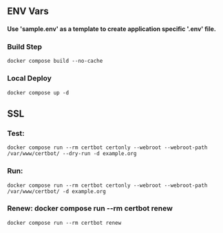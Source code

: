 ## ENV Vars

#### Use 'sample.env' as a template to create application specific '.env' file.

### Build Step

```
docker compose build --no-cache
```

### Local Deploy

```
docker compose up -d
```

## SSL

### Test:

```
docker compose run --rm certbot certonly --webroot --webroot-path /var/www/certbot/ --dry-run -d example.org
```

### Run:

```
docker compose run --rm certbot certonly --webroot --webroot-path /var/www/certbot/ -d example.org
```

### Renew: docker compose run --rm certbot renew

```
docker compose run --rm certbot renew
```

